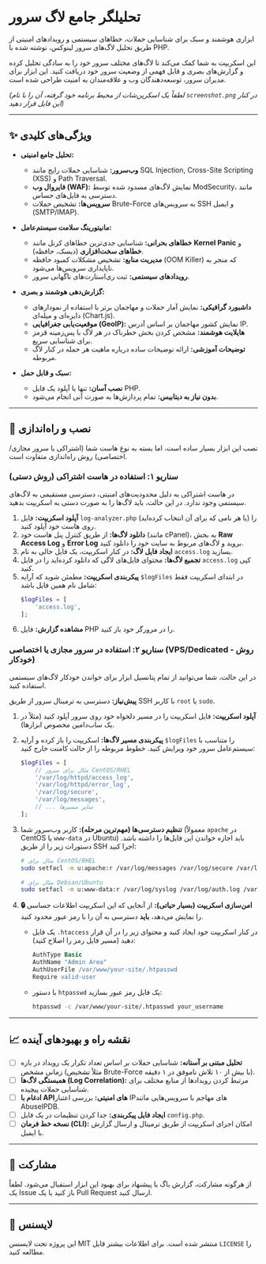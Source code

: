 # تحلیلگر جامع لاگ سرور
ابزاری هوشمند و سبک برای شناسایی حملات، خطاهای سیستمی و رویدادهای امنیتی از طریق تحلیل لاگ‌های سرور لینوکس، نوشته شده با PHP.

این اسکریپت به شما کمک می‌کند تا لاگ‌های مختلف سرور خود را به سادگی تحلیل کرده و گزارش‌های بصری و قابل فهمی از وضعیت سرور خود دریافت کنید. این ابزار برای مدیران سرور، توسعه‌دهندگان وب و علاقه‌مندان به امنیت طراحی شده است.


*(لطفاً یک اسکرین‌شات از محیط برنامه خود گرفته، آن را با نام `screenshot.png` در کنار این فایل قرار دهید)*

---

## ✨ ویژگی‌های کلیدی

-   **تحلیل جامع امنیتی:**
    -   **وب‌سرور:** شناسایی حملات رایج مانند SQL Injection, Cross-Site Scripting (XSS) و Path Traversal.
    -   **فایروال وب (WAF):** نمایش لاگ‌های مسدود شده توسط ModSecurity، مانند دسترسی به فایل‌های حساس.
    -   **سرویس‌ها:** تشخیص حملات Brute-Force به سرویس‌های SSH و ایمیل (SMTP/IMAP).

-   **مانیتورینگ سلامت سیستم‌عامل:**
    -   **خطاهای بحرانی:** شناسایی جدی‌ترین خطاهای کرنل مانند **Kernel Panic** و **خطاهای سخت‌افزاری** (دیسک، حافظه).
    -   **مدیریت منابع:** تشخیص مشکلات کمبود حافظه (OOM Killer) که منجر به ناپایداری سرویس‌ها می‌شود.
    -   **رویدادهای سیستمی:** ثبت ری‌استارت‌های ناگهانی سرور.

-   **گزارش‌دهی هوشمند و بصری:**
    -   **داشبورد گرافیکی:** نمایش آمار حملات و مهاجمان برتر با استفاده از نمودارهای دایره‌ای و میله‌ای (Chart.js).
    -   **موقعیت‌یابی جغرافیایی (GeoIP):** نمایش کشور مهاجمان بر اساس آدرس IP.
    -   **هایلایت هوشمند:** مشخص کردن بخش خطرناک در هر لاگ با پس‌زمینه قرمز برای شناسایی سریع.
    -   **توضیحات آموزشی:** ارائه توضیحات ساده درباره ماهیت هر حمله در کنار لاگ مربوطه.

-   **سبک و قابل حمل:**
    -   **نصب آسان:** تنها با آپلود یک فایل PHP.
    -   **بدون نیاز به دیتابیس:** تمام پردازش‌ها به صورت آنی انجام می‌شود.

---

## 🚀 نصب و راه‌اندازی

نصب این ابزار بسیار ساده است، اما بسته به نوع هاست شما (اشتراکی یا سرور مجازی/اختصاصی) روش راه‌اندازی متفاوت است.

### سناریو ۱: استفاده در هاست اشتراکی (روش دستی)

در هاست اشتراکی به دلیل محدودیت‌های امنیتی، دسترسی مستقیمی به لاگ‌های سیستمی وجود ندارد. در این حالت، باید لاگ‌ها را به صورت دستی به اسکریپت بدهید.

1.  **آپلود اسکریپت:** فایل `log-analyzer.php` (یا هر نامی که برای آن انتخاب کرده‌اید) را روی هاست خود آپلود کنید.
2.  **دانلود لاگ‌ها:** از طریق کنترل پنل هاست خود (مانند cPanel)، به بخش **Raw Access Log** و **Error Log** بروید و لاگ‌های مربوط به سایت خود را دانلود کنید.
3.  **ایجاد فایل لاگ:** در کنار اسکریپت، یک فایل خالی به نام `access.log` بسازید.
4.  **تجمیع لاگ‌ها:** محتوای فایل‌های لاگی که دانلود کرده‌اید را در فایل `access.log` کپی کنید.
5.  **پیکربندی اسکریپت:** مطمئن شوید که آرایه `$logFiles` در ابتدای اسکریپت فقط شامل نام همین فایل باشد:
    ```php
    $logFiles = [
        'access.log',
    ];
    ```
6.  **مشاهده گزارش:** فایل PHP را در مرورگر خود باز کنید.

### سناریو ۲: استفاده در سرور مجازی یا اختصاصی (VPS/Dedicated - روش خودکار)

در این حالت، شما می‌توانید از تمام پتانسیل ابزار برای خواندن خودکار لاگ‌های سیستمی استفاده کنید.

**پیش‌نیاز:** دسترسی به ترمینال سرور از طریق SSH با کاربر `root` یا `sudo`.

1.  **آپلود اسکریپت:** فایل اسکریپت را در مسیر دلخواه خود روی سرور آپلود کنید (مثلاً در یک ساب‌دامین مخصوص ابزارها).

2.  **پیکربندی مسیر لاگ‌ها:** اسکریپت را باز کرده و آرایه `$logFiles` را متناسب با سیستم‌عامل سرور خود ویرایش کنید. خطوط مربوطه را از حالت کامنت خارج کنید:
    ```php
    $logFiles = [
        // مثال برای سرور CentOS/RHEL
        '/var/log/httpd/access_log',
        '/var/log/httpd/error_log',
        '/var/log/secure',
        '/var/log/messages',
        // ... سایر مسیرها
    ];
    ```

3.  **تنظیم دسترسی‌ها (مهم‌ترین مرحله):** کاربر وب‌سرور شما (معمولاً `apache` در CentOS یا `www-data` در Ubuntu) باید اجازه خواندن این فایل‌ها را داشته باشد. دستورات زیر را از طریق SSH اجرا کنید:
    ```bash
    # مثال برای CentOS/RHEL
    sudo setfacl -m u:apache:r /var/log/messages /var/log/secure /var/log/maillog

    # مثال برای Debian/Ubuntu
    sudo setfacl -m u:www-data:r /var/log/syslog /var/log/auth.log /var/log/mail.log
    ```

4.  **🔒 امن‌سازی اسکریپت (بسیار حیاتی):**
    از آنجایی که این اسکریپت اطلاعات حساسی را نمایش می‌دهد، **باید** دسترسی به آن را با رمز عبور محدود کنید.
    -   یک فایل `.htaccess` در کنار اسکریپت خود ایجاد کنید و محتوای زیر را در آن قرار دهید (مسیر فایل رمز را اصلاح کنید):
        ```apache
        AuthType Basic
        AuthName "Admin Area"
        AuthUserFile /var/www/your-site/.htpasswd
        Require valid-user
        ```
    -   با دستور `htpasswd` یک فایل رمز عبور بسازید:
        ```bash
        htpasswd -c /var/www/your-site/.htpasswd your_username
        ```

---

## 📈 نقشه راه و بهبودهای آینده

-   [ ] **تحلیل مبتنی بر آستانه:** شناسایی حملات بر اساس تعداد تکرار یک رویداد در بازه زمانی مشخص (مثلاً تشخیص Brute-Force با بیش از ۱۰ تلاش ناموفق در ۱ دقیقه).
-   [ ] **همبستگی لاگ‌ها (Log Correlation):** مرتبط کردن رویدادها از منابع مختلف برای شناسایی حملات پیچیده.
-   [ ] **ادغام با APIهای امنیتی:** بررسی اعتبار IPهای مهاجم با سرویس‌هایی مانند AbuseIPDB.
-   [ ] **ایجاد فایل پیکربندی:** جدا کردن تنظیمات در یک فایل `config.php`.
-   [ ] **نسخه خط فرمان (CLI):** امکان اجرای اسکریپت از طریق ترمینال و ارسال گزارش با ایمیل.

---

## 🤝 مشارکت

از هرگونه مشارکت، گزارش باگ یا پیشنهاد برای بهبود این ابزار استقبال می‌شود. لطفاً یک Issue باز کنید یا یک Pull Request ارسال کنید.

---

## 📜 لایسنس

این پروژه تحت لایسنس MIT منتشر شده است. برای اطلاعات بیشتر فایل `LICENSE` را مطالعه کنید.
